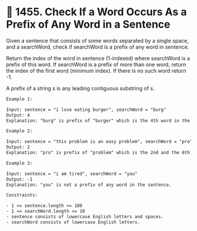 # 🧩 1455\. Check If a Word Occurs As a Prefix of Any Word in a Sentence

Given a sentence that consists of some words separated by a single space, and a searchWord, check if searchWord is a prefix of any word in sentence.

Return the index of the word in sentence (1-indexed) where searchWord is a prefix of this word. If searchWord is a prefix of more than one word, return the index of the first word (minimum index). If there is no such word return -1.

A prefix of a string s is any leading contiguous substring of s.

```txt
Example 1:

Input: sentence = "i love eating burger", searchWord = "burg"
Output: 4
Explanation: "burg" is prefix of "burger" which is the 4th word in the sentence.
```

```txt
Example 2:

Input: sentence = "this problem is an easy problem", searchWord = "pro"
Output: 2
Explanation: "pro" is prefix of "problem" which is the 2nd and the 6th word in the sentence, but we return 2 as it's the minimal index.
```

```txt
Example 3:

Input: sentence = "i am tired", searchWord = "you"
Output: -1
Explanation: "you" is not a prefix of any word in the sentence.
```

```txt
Constraints:

- 1 <= sentence.length <= 100
- 1 <= searchWord.length <= 10
- sentence consists of lowercase English letters and spaces.
- searchWord consists of lowercase English letters.
```
